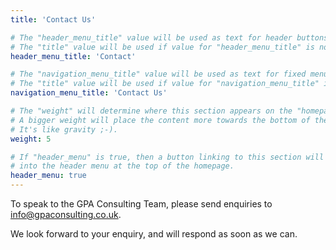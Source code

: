 ```yaml
---
title: 'Contact Us'

# The "header_menu_title" value will be used as text for header buttons.
# The "title" value will be used if value for "header_menu_title" is not provided.
header_menu_title: 'Contact'

# The "navigation_menu_title" value will be used as text for fixed menu items.
# The "title" value will be used if value for "navigation_menu_title" is not provided.
navigation_menu_title: 'Contact Us'

# The "weight" will determine where this section appears on the "homepage".
# A bigger weight will place the content more towards the bottom of the page.
# It's like gravity ;-).
weight: 5

# If "header_menu" is true, then a button linking to this section will be placed
# into the header menu at the top of the homepage.
header_menu: true
---
```


To speak to the GPA Consulting Team, please send enquiries to info@gpaconsulting.co.uk.

We look forward to your enquiry, and will respond as soon as we can.

